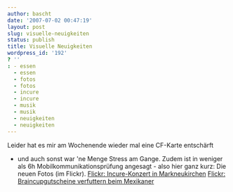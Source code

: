 ```yaml
---
author: bascht
date: '2007-07-02 00:47:19'
layout: post
slug: visuelle-neuigkeiten
status: publish
title: Visuelle Neuigkeiten
wordpress_id: '192'
? ''
: - essen
  - essen
  - fotos
  - fotos
  - incure
  - incure
  - musik
  - musik
  - neuigkeiten
  - neuigkeiten
---
```


Leider hat es mir am Wochenende wieder mal eine CF-Karte entschärft
- und auch sonst war 'ne Menge Stress am Gange. Zudem ist in
weniger als 6h Mobilkommunikationsprüfung angesagt - also hier ganz
kurz: Die neuen Fotos (im Flickr).
[Flickr: Incure-Konzert in Markneukirchen](http://flickr.com/photos/bascht/tags/incure/)
[Flickr: Braincupgutscheine verfuttern beim Mexikaner](http://flickr.com/photos/bascht/tags/mexikaner)


